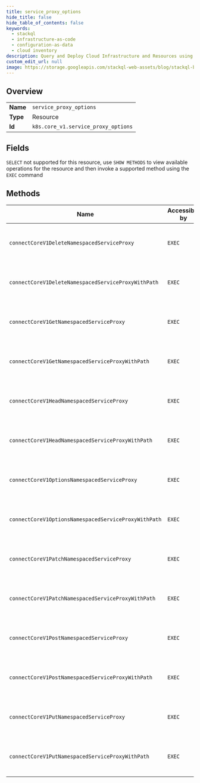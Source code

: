 ```yaml
---
title: service_proxy_options
hide_title: false
hide_table_of_contents: false
keywords:
  - stackql
  - infrastructure-as-code
  - configuration-as-data
  - cloud inventory
description: Query and Deploy Cloud Infrastructure and Resources using SQL
custom_edit_url: null
image: https://storage.googleapis.com/stackql-web-assets/blog/stackql-blog-post-featured-image.png
---
```

  
    

## Overview
<table><tbody>
<tr><td><b>Name</b></td><td><code>service_proxy_options</code></td></tr>
<tr><td><b>Type</b></td><td>Resource</td></tr>
<tr><td><b>Id</b></td><td><code>k8s.core_v1.service_proxy_options</code></td></tr>
</tbody></table>

## Fields
`SELECT` not supported for this resource, use `SHOW METHODS` to view available operations for the resource and then invoke a supported method using the `EXEC` command  
## Methods
| Name | Accessible by | Required Params | Description |
| ---- | ------------- | --------------- | ----------- |
| `connectCoreV1DeleteNamespacedServiceProxy` | `EXEC` | `name, namespace` | connect DELETE requests to proxy of Service |
| `connectCoreV1DeleteNamespacedServiceProxyWithPath` | `EXEC` | `name, namespace, path` | connect DELETE requests to proxy of Service |
| `connectCoreV1GetNamespacedServiceProxy` | `EXEC` | `name, namespace` | connect GET requests to proxy of Service |
| `connectCoreV1GetNamespacedServiceProxyWithPath` | `EXEC` | `name, namespace, path` | connect GET requests to proxy of Service |
| `connectCoreV1HeadNamespacedServiceProxy` | `EXEC` | `name, namespace` | connect HEAD requests to proxy of Service |
| `connectCoreV1HeadNamespacedServiceProxyWithPath` | `EXEC` | `name, namespace, path` | connect HEAD requests to proxy of Service |
| `connectCoreV1OptionsNamespacedServiceProxy` | `EXEC` | `name, namespace` | connect OPTIONS requests to proxy of Service |
| `connectCoreV1OptionsNamespacedServiceProxyWithPath` | `EXEC` | `name, namespace, path` | connect OPTIONS requests to proxy of Service |
| `connectCoreV1PatchNamespacedServiceProxy` | `EXEC` | `name, namespace` | connect PATCH requests to proxy of Service |
| `connectCoreV1PatchNamespacedServiceProxyWithPath` | `EXEC` | `name, namespace, path` | connect PATCH requests to proxy of Service |
| `connectCoreV1PostNamespacedServiceProxy` | `EXEC` | `name, namespace` | connect POST requests to proxy of Service |
| `connectCoreV1PostNamespacedServiceProxyWithPath` | `EXEC` | `name, namespace, path` | connect POST requests to proxy of Service |
| `connectCoreV1PutNamespacedServiceProxy` | `EXEC` | `name, namespace` | connect PUT requests to proxy of Service |
| `connectCoreV1PutNamespacedServiceProxyWithPath` | `EXEC` | `name, namespace, path` | connect PUT requests to proxy of Service |
